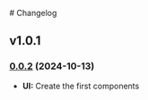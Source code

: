 # Changelog

## v1.0.1

### [0.0.2](https://github.com/stacklab-one/ui/compare/v0.0.1...v0.0.2) (2024-10-13)

* **UI:** Create the first components
